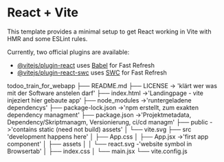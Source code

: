 # React + Vite

This template provides a minimal setup to get React working in Vite with HMR and some ESLint rules.

Currently, two official plugins are available:

- [@vitejs/plugin-react](https://github.com/vitejs/vite-plugin-react/blob/main/packages/plugin-react/README.md) uses [Babel](https://babeljs.io/) for Fast Refresh
- [@vitejs/plugin-react-swc](https://github.com/vitejs/vite-plugin-react-swc) uses [SWC](https://swc.rs/) for Fast Refresh

todoo_train_for_webapp
├── README.md
├── LICENSE -> 'klärt wer was mit der Software anstelen darf'
├── index.html ->'Landingpage - vite injeziert hier gebaute app'
├── node_modules ->'runtergeladene dependencys'
├── package-lock.json ->'npm erstellt, zum exakten dependency managment' 
├── package.json ->'Projektmetadata, Dependency/Skriptmanagm, Versionierung, ci/cd managm'
├── public ->'contains static (need not build) assets'
│   └── vite.svg
├── src 'development happens here'
│   ├── App.css
│   ├── App.jsx ->'first app component'
│   ├── assets
│   │   └── react.svg -'website symbol in Browsertab'
│   ├── index.css
│   └── main.jsx
└── vite.config.js